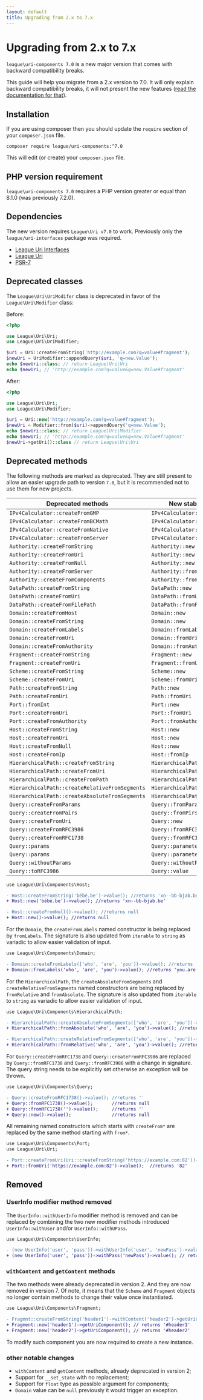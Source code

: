 ```yaml
---
layout: default
title: Upgrading from 2.x to 7.x
---
```


# Upgrading from 2.x to 7.x

`league\uri-components 7.0` is a new major version that comes with backward compatibility breaks.

This guide will help you migrate from a 2.x version to 7.0. It will only explain backward 
compatibility breaks, it will not present the new features 
([read the documentation for that](/uri-components/7.0/)).

## Installation

If you are using composer then you should update the `require` section of your `composer.json` file.

~~~
composer require league/uri-components:^7.0
~~~

This will edit (or create) your `composer.json` file.

## PHP version requirement

`league\uri-components 7.0` requires a PHP version greater or equal than 8.1.0 (was previously 7.2.0).

Dependencies
-------

The new version requires `League\Uri v7.0` to work. Previously only the `league/uri-interfaces`
package was required.

- [League Uri Interfaces](https://github.com/thephpleague/uri-interfaces)
- [League Uri](https://github.com/thephpleague/uri)
- [PSR-7](http://www.php-fig.org/psr/psr-7/)

Deprecated classes
--------

The `League\Uri\UriModifer` class is deprecated in favor of the `League\Uri\Modifier` class:

Before:

~~~php
<?php

use League\Uri\Uri;
use League\Uri\UriModifier;

$uri = Uri::createFromString('http://example.com?q=value#fragment');
$newUri = UriModifier::appendQuery($uri, 'q=new.Value');
echo $newUri::class; // return League\Uri\Uri
echo $newUri; // 'http://example.com?q=value&q=new.Value#fragment'
~~~

After:

~~~php
<?php

use League\Uri\Uri;
use League\Uri\Modifier;

$uri = Uri::new('http://example.com?q=value#fragment');
$newUri = Modifier::from($uri)->appendQuery('q=new.Value');
echo $newUri::class; // return League\Uri\Modifier
echo $newUri; // 'http://example.com?q=value&q=new.Value#fragment'
$newUri->getUri()::class // return League\Uri\Uri
~~~

Deprecated methods
--------

The following methods are marked as deprecated. They are still present to allow an easier upgrade path
to version `7.0`, but it is recommended not to use them for new projects.

| Deprecated methods                             | New stable methods                |
|------------------------------------------------|-----------------------------------|
| `IPv4Calculator::createFromGMP`                | `IPv4Calculator::fromGMP`         |
| `IPv4Calculator::createFromBCMath`             | `IPv4Calculator::fromBCMath`      |
| `IPv4Calculator::createFromNative`             | `IPv4Calculator::fromNative`      |
| `IPv4Calculator::createFromServer`             | `IPv4Calculator::fromEnvironment` |
| `Authority::createFromString`                  | `Authority::new`                  |
| `Authority::createFromUri`                     | `Authority::new`                  |
| `Authority::createFromNull`                    | `Authority::new`                  |
| `Authority::createFromServer`                  | `Authority::fromServer`           |
| `Authority::createFromComponents`              | `Authority::fromComponents`       |
| `DataPath::createFromString`                   | `DataPath::new`                   |
| `DataPath::createFromUri`                      | `DataPath::fromUri`               |
| `DataPath::createFromFilePath`                 | `DataPath::fromFileContents`      |
| `Domain::createFromHost`                       | `Domain::new`                     |
| `Domain::createFromString`                     | `Domain::new`                     |
| `Domain::createFromLabels`                     | `Domain::fromLabels`              |
| `Domain::createFromUri`                        | `Domain::fromUri`                 |
| `Domain::createFromAuthority`                  | `Domain::fromAuthority`           |
| `Fragment::createFromString`                   | `Fragment::new`                   |
| `Fragment::createFromUri`                      | `Fragment::fromUri`               |
| `Scheme::createFromString`                     | `Scheme::new`                     |
| `Scheme::createFromUri`                        | `Scheme::fromUri`                 |
| `Path::createFromString`                       | `Path::new`                       |
| `Path::createFromUri`                          | `Path::fromUri`                   |
| `Port::fromInt`                                | `Port::new`                       |
| `Port::createFromUri`                          | `Port::fromUri`                   |
| `Port::createFromAuthority`                    | `Port::fromAuthority`             |
| `Host::createFromString`                       | `Host::new`                       |
| `Host::createFromUri`                          | `Host::new`                       |
| `Host::createFromNull`                         | `Host::new`                       |
| `Host::createFromIp`                           | `Host::fromIp`                    |
| `HierarchicalPath::createFromString`           | `HierarchicalPath::new`           |
| `HierarchicalPath::createFromUri`              | `HierarchicalPath::new`           |
| `HierarchicalPath::createFromPath`             | `HierarchicalPath::new`           |
| `HierarchicalPath::createRelativeFromSegments` | `HierarchicalPath::fromRelative`  |
| `HierarchicalPath::createAbsoluteFromSegments` | `HierarchicalPath::fromAbsolute`  |
| `Query::createFromParams`                      | `Query::fromParameters`           |
| `Query::createFromPairs`                       | `Query::fromPirs`                 |
| `Query::createFromUri`                         | `Query::new`                      |
| `Query::createFromRFC3986`                     | `Query::fromRFC3986`              |
| `Query::createFromRFC1738`                     | `Query::fromRFC1738`              |
| `Query::params`                                | `Query::parameter`                |
| `Query::params`                                | `Query::parameters`               |
| `Query::withoutParams`                         | `Query::withoutParameters`        |
| `Query::toRFC3986`                             | `Query::value`                    |

````diff
use League\Uri\Components\Host;

- Host::createFromString('bébé.be')->value(); //returns 'xn--bb-bjab.be'
+ Host::new('bébé.be')->value(); //returns 'xn--bb-bjab.be'

- Host::createFromNull()->value(); //returns null
+ Host::new()->value(); //returns null
````
For the `Domain`, the `createFromLabels` named constructor is being replaced by `fromLabels`.
The signature is also updated from `iterable` to `string` as variadic to allow easier validation of input.

````diff
use League\Uri\Components\Domain;

- Domain::createFromLabels(['who', 'are', 'you'])->value(); //returns 'you.are.who'
+ Domain::fromLabels('who', 'are', 'you')->value(); //returns 'you.are.who'
````

For the `HierarchicalPath`, the `createAbsoluteFromSegments` and `createRelativeFromSegments` named constructors
are being replaced by `fromRelative` and `fromAbsolute`. The signature is also updated
from `iterable` to `string` as variadic to allow easier validation of input.

````diff
use League\Uri\Components\HierarchicalPath;

- HierarchicalPath::createAbsoluteFromSegments(['who', 'are', 'you'])->value(); //returns '/who/are/you'
+ HierarchicalPath::fromAbsolute('who', 'are', 'you')->value(); //returns '/who/are/you'

- HierarchicalPath::createRelativeFromSegments(['who', 'are', 'you'])->value(); //returns 'who/are/you'
+ HierarchicalPath::fromRelative('who', 'are', 'you')->value(); //returns 'who/are/you'
````

For `Query::createFromRFC1738` and `Query::createFromRFC3986` are replaced by `Query::fromRFC1738` and `Query::fromRFC3986`
with a change in signature. The query string needs to be explicitly set otherwise an exception
will be thrown.

````diff
use League\Uri\Components\Query;

- Query::createFromRFC1738()->value(); //returns ''
+ Query::fromRFC1738()->value();       //returns null
+ Query::fromRFC1738('')->value();     //returns ''
+ Query::new()->value();               //returns null
````

All remaining named constructors which starts with `createFrom*` are replaced by the same method starting with `from*`.

````diff
use League\Uri\Components\Port;
use League\Uri\Uri;

- Port::createFromUri(Uri::createFromString('https://example.com:82'))->value(); //returns '82'
+ Port::fromUri('https://example.com:82')->value();  //returns '82'
````

Removed
----------

###  UserInfo modifier method removed

The `UserInfo::withUserInfo` modifier method is removed and can be replaced by combining the two
new modifier methods introduced `UserInfo::withUser` and/or `UserInfo::withUPass`.

````diff
use League\Uri\Components\UserInfo;

- (new UserInfo('user', 'pass'))->withUserInfo('user', 'newPass')->value(); // returns 'user:newPass'
+ (new UserInfo('user', 'pass'))->withPass('newPass')->value(); // returns 'user:newPass'
````

###  `withContent` and `getContent` methods

The two methods were already deprecated in version 2. And they are now removed in version 7.
Of note, it means that the `Scheme` and `Fragment` objects no longer contain methods to change
their value once instantiated.

````diff
use League\Uri\Components\Fragment;

- Fragmnt::createFromString('header1')->withContent('header2')->getUriComponent(); // returns '#header2'
+ Fragment::new('header1')->getUriComponent(); // returns '#header1'
+ Fragment::new('header2')->getUriComponent(); // returns '#header2'
````

To modify such component you are now required to create a new instance.

### other notable changes

- `withContent` and `getContent` methods, already deprecated in version 2;
- Support for `__set_state` with no replacement;
- Support for `float` type as possible argument for components;
- `Domain` value can be `null` previously it would trigger an exception.
